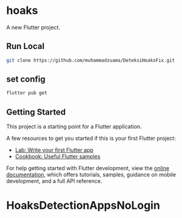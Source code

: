 # hoaks

A new Flutter project.

## Run Local

```bash
git clone https://github.com/muhammadzuama/DeteksiHoaksFix.git
```

## set config

```bash
flutter pub get
```

## Getting Started

This project is a starting point for a Flutter application.

A few resources to get you started if this is your first Flutter project:

- [Lab: Write your first Flutter app](https://docs.flutter.dev/get-started/codelab)
- [Cookbook: Useful Flutter samples](https://docs.flutter.dev/cookbook)

For help getting started with Flutter development, view the
[online documentation](https://docs.flutter.dev/), which offers tutorials,
samples, guidance on mobile development, and a full API reference.
# HoaksDetectionAppsNoLogin
